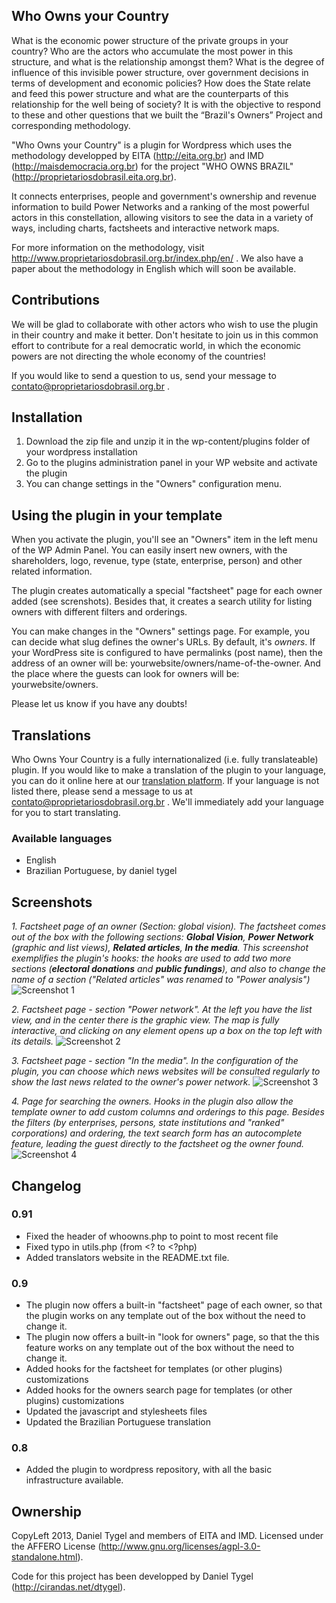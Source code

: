 Who Owns your Country
-------------------

What is the economic power structure of the private groups in your country? Who are the actors who accumulate the most power in this structure, and what is the relationship amongst them? What is the degree of influence of this invisible power structure, over government decisions in terms of development and economic policies? How does the State relate and feed this power structure and what are the counterparts of this relationship for the well being of society? It is with the objective to respond to these and other questions that we built the “Brazil's Owners” Project and corresponding methodology.

"Who Owns your Country" is a plugin for Wordpress which uses the methodology developped by EITA (http://eita.org.br) and IMD (http://maisdemocracia.org.br) for the project "WHO OWNS BRAZIL" (http://proprietariosdobrasil.eita.org.br).

It connects enterprises, people and government's ownership and revenue information to build Power Networks and a ranking of the most powerful actors in this constellation, allowing visitors to see the data in a variety of ways, including charts, factsheets and interactive network maps.

For more information on the methodology, visit http://www.proprietariosdobrasil.org.br/index.php/en/ . We also have a paper about the methodology in English which will soon be available.

Contributions
-------------------

We will be glad to collaborate with other actors who wish to use the plugin in their country and make it better. Don't hesitate to join us in this common effort to contribute for a real democratic world, in which the economic powers are not directing the whole economy of the countries!

If you would like to send a question to us, send your message to contato@proprietariosdobrasil.org.br .

Installation
-------------------

1. Download the zip file and unzip it in the wp-content/plugins folder of your wordpress installation
1. Go to the plugins administration panel in your WP website and activate the plugin
1. You can change settings in the "Owners" configuration menu.

Using the plugin in your template
--------------------

When you activate the plugin, you'll see an "Owners" item in the left menu of the WP Admin Panel. You can easily insert new owners, with the shareholders, logo, revenue, type (state, enterprise, person) and other related information.

The plugin creates automatically a special "factsheet" page for each owner added (see screnshots). Besides that, it creates a search utility for listing owners with different filters and orderings.

You can make changes in the "Owners" settings page. For example, you can decide what slug defines the owner's URLs. By default, it's *owners*. If your WordPress site is configured to have permalinks (post name), then the address of an owner will be: yourwebsite/owners/name-of-the-owner. And the place where the guests can look for owners will be: yourwebsite/owners.

Please let us know if you have any doubts!

Translations
-----------------

Who Owns Your Country is a fully internationalized (i.e. fully translateable) plugin. If you would like to make a translation of the plugin to your language, you can do it online here at our [translation platform](https://osx6cfk.oneskyapp.com/collaboration/project?id=6944). If your language is not listed there, please send a message to us at contato@proprietariosdobrasil.org.br . We'll immediately add your language for you to start translating.

### Available languages

* English
* Brazilian Portuguese, by daniel tygel

Screenshots
-----------------

*1. Factsheet page of an owner (Section: global vision). The factsheet comes out of the box with the following sections: __Global Vision__, __Power Network__ (graphic and list views), __Related articles__, __In the media__. This screenshot exemplifies the plugin's hooks: the hooks are used to add two more sections (__electoral donations__ and __public fundings__), and also to change the name of a section ("Related articles" was renamed to "Power analysis")*
![Screenshot 1](http://ps.w.org/who-owns-your-country/assets/screenshot-1.png?rev=845477) 

*2. Factsheet page - section "Power network". At the left you have the list view, and in the center there is the graphic view. The map is fully interactive, and clicking on any element opens up a box on the top left with its details.*
![Screenshot 2](http://ps.w.org/who-owns-your-country/assets/screenshot-2.png?rev=845477)

*3. Factsheet page - section "In the media". In the configuration of the plugin, you can choose which news websites will be consulted regularly to show the last news related to the owner's power network.*
![Screenshot 3](http://ps.w.org/who-owns-your-country/assets/screenshot-3.png?rev=845477)

*4. Page for searching the owners. Hooks in the plugin also allow the template owner to add custom columns and orderings to this page. Besides the filters (by enterprises, persons, state institutions and "ranked" corporations) and ordering, the text search form has an autocomplete feature, leading the guest directly to the factsheet og the owner found.*
![Screenshot 4](http://ps.w.org/who-owns-your-country/assets/screenshot-4.png?rev=845477) 

Changelog
-----------------

### 0.91
* Fixed the header of whoowns.php to point to most recent file
* Fixed typo in utils.php (from <? to <?php)
* Added translators website in the README.txt file.

### 0.9
* The plugin now offers a built-in "factsheet" page of each owner, so that the plugin works on any template out of the box without the need to change it.
* The plugin now offers a built-in "look for owners" page, so that the this feature works on any template out of the box without the need to change it.
* Added hooks for the factsheet for templates (or other plugins) customizations
* Added hooks for the owners search page for templates (or other plugins) customizations
* Updated the javascript and stylesheets files
* Updated the Brazilian Portuguese translation


### 0.8
* Added the plugin to wordpress repository, with all the basic infrastructure available.

Ownership
-------------------

CopyLeft 2013, Daniel Tygel and members of EITA and IMD. Licensed under the AFFERO License (http://www.gnu.org/licenses/agpl-3.0-standalone.html).


Code for this project has been developped by Daniel Tygel (http://cirandas.net/dtygel).


